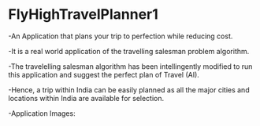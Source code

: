 # FlyHighTravelPlanner1
-An Application that plans your trip to perfection while reducing cost.

-It is a real world application of the travelling salesman problem algorithm.

-The travelelling salesman algorithm has been intellingently modified to run this application and suggest the perfect plan of Travel (AI).

-Hence, a trip within India can be easily planned as all the major cities and locations within India are available for selection.

-Application Images:


